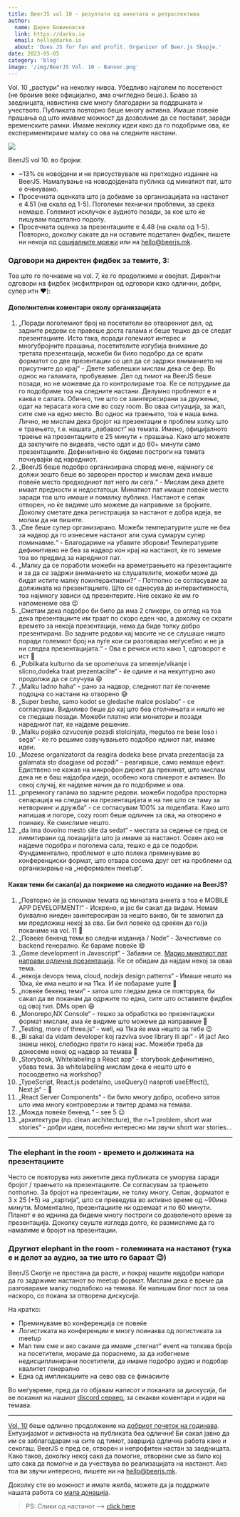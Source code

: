```yaml
---
title: BeerJS vol 10 - резултати од анкетата и ретроспектива
author:
  name: Дарко Божиновски
  link: https://darko.io
  email: hello@darko.io
  about: 'Does JS for fun and profit. Organizer of Beer.js Skopje.'
date: 2023-05-05
category: 'blog'
image: '/img/BeerJS Vol. 10 - Banner.png'
---
```


Vol. 10 „растури“ на неколку нивоа. Убедливо најголем по посетеност (не броиме веќе официјално, ама очигледно беше.).
Браво за заедницата, навистина сме многу благодарни за поддршката и учеството. Публиката повторно беше многу активна.
Имаше повеќе прашања од што имавме можност да дозволиме да се постават, заради временските рамки. Имаме неколку идеи
како да го подобриме ова, ќе експериментираме малку со ова на следните настани.

<img src="/img/BeerJS Vol. 10 - Banner.png" />

BeerJS vol 10. во бројки:

- ~13% се новојдени и не присуствувале на претходно издание на BeerJS. Намалување на новодојдената публика од минатиот
  пат, што е очекувано.
- Просечната оценката што ја добивме за организацијата на настанот е 4.51 (на скала од 1-5). Поголеми технички проблеми,
  за среќа немаше. Големиот исклучок е аудиото позади, за кое што ќе пишувам подетално подолу.
- Просечната оценка за презентациите е 4.48 (на скала од 1-5). Повторно, доколку сакате да ни оставите подетален фидбек,
  пишете ни некоја од [социјалните мрежи](/contact) или на [hello@beerjs.mk](mailto:hello@beerjs.mk).

### Одговори на директен фидбек за темите, 3:

Тоа што го почнавме на vol. 7, ќе го продолжиме и овојпат. Директни одговори на фидбек (исфилтриран од одговори како
одлични, добри, супер итн ❤️):

#### Дополнителни коментари околу организацијата

1. „Поради поголемиот број на посетители во отворениот дел, од задните редови се правеше доста галама и беше тешко да се
   следат презентациите. Исто така, поради големиот интерес и многубројните прашања, посетителите изгубија внимание до
   третата презентација, можеби би било подобро да се врати форматот со две презентации со цел да се задржи вниманието
   на присутните до крај“ - Двете забелешки мислам дека се фер. Во однос на галамата, пробувавме. Дел од тимот на BeerJS
   беше позади, но не можевме да го контролираме тоа. Ќе се потрудиме да го подобриме тоа на следните настани. Делумно
   проблемот е и каква е салата. Обично, тие што се заинтересирани за дружење, одат на терасата кога сме во cozy room.
   Во оваа ситуација, за жал, сите сме на едно место. Во однос на траењето, тоа е наша вина. Лично, не мислам дека
   бројот на презентации е проблем колку што е траењето, т.е. нашата „лабавост“ на темата. Имено, официјалното траење на
   презентациите е 25 минути + прашања. Како што можете да заклучите по видеата, често одат и до 60+ минути само
   презентациите. Дефинитивно ќе бидеме построги на темата почнувајќи од наредниот.
2. „BeerJS беше подобро организирана според мене, најмногу се должи зошто беше во зарворен простор и мислам дека имаше
   повеќе место предходниот пат него ли сега.“ - Мислам дека двете имаат предности и недостатоци. Минатиот пат имаше
   повеќе место заради тоа што имаше и помалку публика. Настанот е сепак отворен, но ќе видиме што можеме да направиме
   за бројките. Доколку сметате дека регистрација за настанот е добра идеја, ве молам да ни пишете.
3. „Све беше супер организирано. Можеби температурите уште не беа за надвор да го изнесеме настанот али сума сумарум
   супер поминавме.“ - Благодариме на убавите зборови! Температурите дефинитивно не беа за надвор кон крај на настанот,
   ќе го земеме тоа во предвид за наредниот пат.
4. „Малку да се поработи можеби на времетраењето на презентациите и за да се задржи вниманието на слушателите, можеби
   може да бидат истите малку поинтерактивни?“ - Потполно се согласувам за должината на презентациите. Што се однесува
   до интерактивноста, тоа најмногу зависи од презентерите. Ние секако ќе им го напоменеме ова 😉
5. „Сметам дека подобро би било да има 2 спикери, со оглед на тоа дека презентациите им траат по скоро еден час, а
   доколку се скрати времето за некоја презентација, нема да биде толку добро презентирана. Во задните редови кај масите
   не се слушаше ништо поради големиот број на луѓе кои си разговараа меѓусебно и не ја ни следеа презентацијата.“ - Ова
   е речиси исто како 1, одговорот е ист 🍻
6. „Publikata kulturno da se opomenuva za smeenje/vikanje i slicno,dodeka traat prezentaciite“ - ќе одиме и на
   некултурно ако продолжи да се случува 😄
7. „Malku ladno haha“ - рано за надвор, следниот пат ќе почнеме подоцна со настани на отворено 😅
8. „Super beshe, samo kodot se gledashe malce poslabo“ - се согласувам. Видиливо беше до кај што беа столчињата и ништо
   не се гледаше позади. Можеби платно или монитори и позади наредниот пат, ќе најдеме решение.
9. „Malku pojako ozvucenje pozadi stolcinjata, megutoa ne bese loso i sega“ - ќе го решиме озвучувањето подобро идниот
   пат, имаме идеи.
10. „Mozese organizatorot da reagira dodeka bese prvata prezentacija za galamata sto doagjase od pozadi“ - реагираше,
    само немаше ефект. Едиствено не кажав на микрофон директ да прекинат, што мислам дека не е баш најдобра идеја,
    особено кога спикерот е активен. Во секој случај, ќе најдеме начин да го подобриме и ова.
11. „pпремногу галама во задните редови. можеби подобра просторна сепарација на следачи на презентацијата и на тие што
    се таму за нетворкинг и дружба“ - се согласувам 100% за поделбата. Како што напишав и погоре, cozy room беше одличен
    за ова, на отворено е поинаку. Ќе смислиме нешто.
12. „da ima dovolno mesto site da sedat“ - местата за седење се пред се лимитирани од локацијата што ја имаме за
    настанот. Освен ако не најдеме подобра и поголема сала, тешко е да се подобри. Фундаментално, проблемот е што полека
    преминуваме во конференциски формат, што отвара сосема друг сет на проблеми од организирање на „неформален meetup“.

#### Какви теми би сакал(а) да покриеме на следното издание на BeerJS?

1. „Повторно ќе ја спомнам темата од минатата анкета а тоа е MOBILE APP DEVELOPMENT!“ - Искрено, и јас би сакал да
   видам. Немам буквално ниеден заинтересиран за нешто вакво, би те замолил да ми предложиш некој за ова. Би бил повеќе
   од среќен да го/ја поканиме на vol. 11 🍻
2. „Повеќе бекенд теми во следни изданија / Node“ - Зачестивме со backend генерално. Ќе бараме повеќе 😄
3. „Game development in Javascript“ - Забавни се. [Марио минатиот пат направи одлична презентација](/events/vol-9). Ќе
   се обидам да најдам некој за оваа тема.
4. „некоја devops тема, cloud, nodejs design patterns“ - Имаше нешто на 10ка, ќе има нешто и на 11ка. И ќе побараме уште
   🍻
5. „повеќе бекенд теми“ - затоа што гледам дека се повторува, би сакал да ве поканам да одржите по една, сите што
   оставивте фидбек од овој тип. DMs open 😄
6. „Monorepo,NX Console“ - тешко за обработка во презентациски формат мислам, ама ќе видиме што можеме да направиме 🍻
7. „Testing, more of three.js“ - well, на 11ка ќе има нешто за тебе 😉
8. „Bi sakal da vidam developer koj razviva svoe library ili api“ - И јас! Ако знаеш некој, слободно прати го накај нас.
   Можеби треба да донесеме некој од надвор за темава 🤔
9. „Storybook, Whitelabeling a React app“ - storybook дефинитивно, убава тема. За whitelabeling мислам дека е нешто што
   е посоодветно на workshop?
10. „TypeScript, React.js podetalno, useQuery() nasproti useEffect(), Next.js“ - 🍻
11. „React Server Components“ - би било многу добро, особено затоа што има многу контроверзии и твитер драма на темава.
12. „Можда повеќе бекенд.“ - see 5 😉
13. „архитектури (пр. clean architecture), the n+1 problem, short war stories“ - добри идеи, посебно интересно ми звучи
    short war stories...

---

### The elephant in the room - времето и должината на презентациите

Често се повторува низ анкетите дека публиката се уморува заради бројот / траењето на презентациите. Се согласувам за
траењето потполно. За бројот на презентации, не толку многу. Сепак, форматот е 3 х 25 (+5) на „хартија“, што се
преведува во активно време од ~90ина минути. Моментално, презентациите ни одземаат и по 60 минути. Планот е во иднина да
бидеме многу построги со дозволеното време за презентација. Доколку сеуште изгледа долго, ќе размислиме да го намалиме и
бројот на презентации.

### Другиот elephant in the room - големината на настанот (тука е и делот за аудио, за тие што го бараат 😉)

BeerJS Скопје не престана да расте, и покрај нашите најдобри напори да го задржиме настанот во meetup формат. Мислам
дека е време да разговараме малку подлабоко на темава. Ќе напишам блог пост за ова наскоро, со покана за отворена
дискусија.

На кратко:

- Преминуваме во конференција се повеќе
- Логистиката на конференции е многу поинаква од логистиката за meetup
- Мал тим сме и ако сакаме да имаме „стегнат“ event на толкава броја на посетители, мораме да пораснеме, за да избегнеме
  недисциплинирани посетители, да имаме подобро аудио и подобар квалитет генерално
- Една од импликациите на сево ова се финасиите

Во меѓувреме, пред да го објавам написот и поканата за дискусија, би ве поканил на нашиот
[discord сервер](https://discord.gg/KFwsH7jc), за секакви коментари и идеи на темава.

---

[Vol. 10](/events/vol-10) беше одлично продолжение на [добриот почеток на годинава](/events/vol-9). Ентузијазмот и
активноста на публиката беа одлични! Би сакал јавно да им се заблагодарам на сите од тимот, завршија одлична работа како
и секогаш. BeerJS е пред се, отворен и непрофитен настан за заедницата. Како таков, доколку некој сака да помогне,
отворени сме за било кој што сака да помогне и да учествува во реализацијата на настанот. Ако тоа ви звучи интересно,
пишете ни на [hello@beerjs.mk](mailto:hello@beerjs.mk).

Доколку сте во можност и имате желба, можете да ја поддржите нашата работа со [мала донација](/donate).

> PS: Слики од настанот --> [click here](https://photos.app.goo.gl/25fYRSGneq4xYAJD7)

